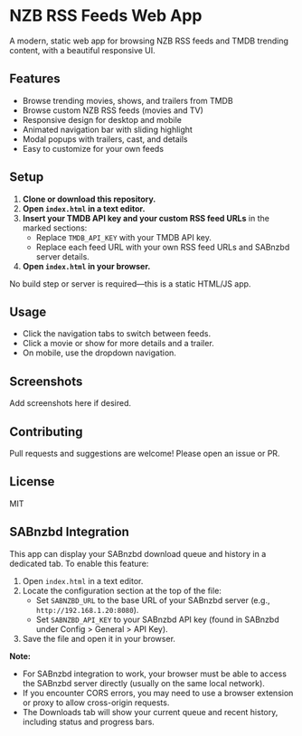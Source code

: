 # NZB RSS Feeds Web App

A modern, static web app for browsing NZB RSS feeds and TMDB trending content, with a beautiful responsive UI.

## Features

- Browse trending movies, shows, and trailers from TMDB
- Browse custom NZB RSS feeds (movies and TV)
- Responsive design for desktop and mobile
- Animated navigation bar with sliding highlight
- Modal popups with trailers, cast, and details
- Easy to customize for your own feeds

## Setup

1. **Clone or download this repository.**
2. **Open `index.html` in a text editor.**
3. **Insert your TMDB API key and your custom RSS feed URLs** in the marked sections:
   - Replace `TMDB_API_KEY` with your TMDB API key.
   - Replace each feed URL with your own RSS feed URLs and SABnzbd server details.
4. **Open `index.html` in your browser.**

No build step or server is required—this is a static HTML/JS app.

## Usage

- Click the navigation tabs to switch between feeds.
- Click a movie or show for more details and a trailer.
- On mobile, use the dropdown navigation.

## Screenshots

Add screenshots here if desired.

## Contributing

Pull requests and suggestions are welcome! Please open an issue or PR.

## License

MIT

## SABnzbd Integration

This app can display your SABnzbd download queue and history in a dedicated tab. To enable this feature:

1. Open `index.html` in a text editor.
2. Locate the configuration section at the top of the file:
   - Set `SABNZBD_URL` to the base URL of your SABnzbd server (e.g., `http://192.168.1.20:8080`).
   - Set `SABNZBD_API_KEY` to your SABnzbd API key (found in SABnzbd under Config > General > API Key).
3. Save the file and open it in your browser.

**Note:**
- For SABnzbd integration to work, your browser must be able to access the SABnzbd server directly (usually on the same local network).
- If you encounter CORS errors, you may need to use a browser extension or proxy to allow cross-origin requests.
- The Downloads tab will show your current queue and recent history, including status and progress bars. 